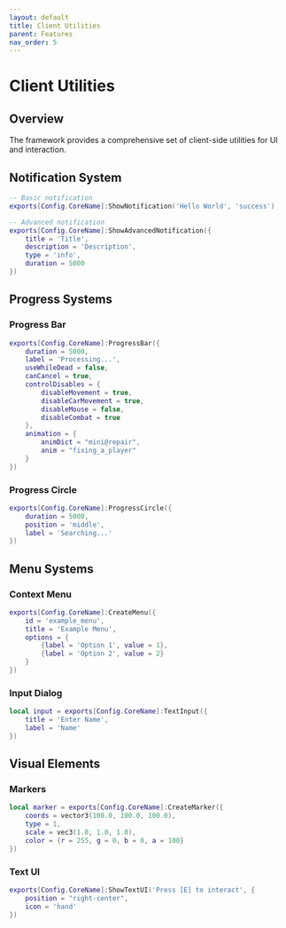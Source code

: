 ```yaml
---
layout: default
title: Client Utilities
parent: Features
nav_order: 5
---
```


# Client Utilities

## Overview

The framework provides a comprehensive set of client-side utilities for UI and interaction.

## Notification System

```lua
-- Basic notification
exports[Config.CoreName]:ShowNotification('Hello World', 'success')

-- Advanced notification
exports[Config.CoreName]:ShowAdvancedNotification({
    title = 'Title',
    description = 'Description',
    type = 'info',
    duration = 5000
})
```

## Progress Systems

### Progress Bar
```lua
exports[Config.CoreName]:ProgressBar({
    duration = 5000,
    label = 'Processing...',
    useWhileDead = false,
    canCancel = true,
    controlDisables = {
        disableMovement = true,
        disableCarMovement = true,
        disableMouse = false,
        disableCombat = true
    },
    animation = {
        animDict = "mini@repair",
        anim = "fixing_a_player"
    }
})
```

### Progress Circle
```lua
exports[Config.CoreName]:ProgressCircle({
    duration = 5000,
    position = 'middle',
    label = 'Searching...'
})
```

## Menu Systems

### Context Menu
```lua
exports[Config.CoreName]:CreateMenu({
    id = 'example_menu',
    title = 'Example Menu',
    options = {
        {label = 'Option 1', value = 1},
        {label = 'Option 2', value = 2}
    }
})
```

### Input Dialog
```lua
local input = exports[Config.CoreName]:TextInput({
    title = 'Enter Name',
    label = 'Name'
})
```

## Visual Elements

### Markers
```lua
local marker = exports[Config.CoreName]:CreateMarker({
    coords = vector3(100.0, 100.0, 100.0),
    type = 1,
    scale = vec3(1.0, 1.0, 1.0),
    color = {r = 255, g = 0, b = 0, a = 100}
})
```

### Text UI
```lua
exports[Config.CoreName]:ShowTextUI('Press [E] to interact', {
    position = "right-center",
    icon = 'hand'
})
``` 